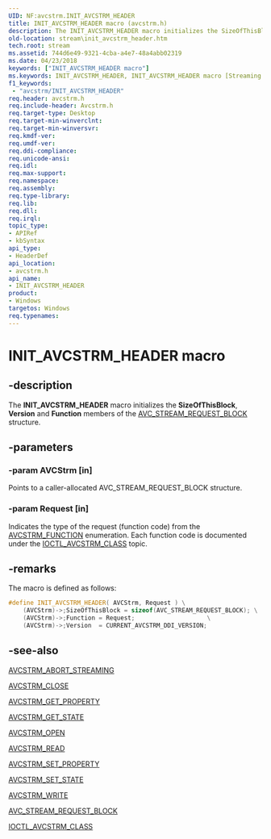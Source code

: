 ```yaml
---
UID: NF:avcstrm.INIT_AVCSTRM_HEADER
title: INIT_AVCSTRM_HEADER macro (avcstrm.h)
description: The INIT_AVCSTRM_HEADER macro initializes the SizeOfThisBlock, Version and Function members of the AVC_STREAM_REQUEST_BLOCK structure.
old-location: stream\init_avcstrm_header.htm
tech.root: stream
ms.assetid: 744d6e49-9321-4cba-a4e7-48a4abb02319
ms.date: 04/23/2018
keywords: ["INIT_AVCSTRM_HEADER macro"]
ms.keywords: INIT_AVCSTRM_HEADER, INIT_AVCSTRM_HEADER macro [Streaming Media Devices], avcsref_97f7d983-5637-4ac4-ad1c-53328adca831.xml, avcstrm/INIT_AVCSTRM_HEADER, stream.init_avcstrm_header
f1_keywords:
 - "avcstrm/INIT_AVCSTRM_HEADER"
req.header: avcstrm.h
req.include-header: Avcstrm.h
req.target-type: Desktop
req.target-min-winverclnt: 
req.target-min-winversvr: 
req.kmdf-ver: 
req.umdf-ver: 
req.ddi-compliance: 
req.unicode-ansi: 
req.idl: 
req.max-support: 
req.namespace: 
req.assembly: 
req.type-library: 
req.lib: 
req.dll: 
req.irql: 
topic_type:
- APIRef
- kbSyntax
api_type:
- HeaderDef
api_location:
- avcstrm.h
api_name:
- INIT_AVCSTRM_HEADER
product:
- Windows
targetos: Windows
req.typenames: 
---
```


# INIT_AVCSTRM_HEADER macro

## -description

The **INIT_AVCSTRM_HEADER** macro initializes the **SizeOfThisBlock**, **Version** and **Function** members of the [AVC_STREAM_REQUEST_BLOCK](https://docs.microsoft.com/windows-hardware/drivers/ddi/avcstrm/ns-avcstrm-_avc_stream_request_block) structure.

## -parameters

### -param AVCStrm [in]

Points to a caller-allocated AVC_STREAM_REQUEST_BLOCK structure.

### -param Request [in]

Indicates the type of the request (function code) from the [AVCSTRM_FUNCTION](https://docs.microsoft.com/windows-hardware/drivers/ddi/avcstrm/ne-avcstrm-_avcstrm_function) enumeration. Each function code is documented under the [IOCTL_AVCSTRM_CLASS](https://docs.microsoft.com/windows-hardware/drivers/ddi/avcstrm/ni-avcstrm-ioctl_avcstrm_class) topic.

## -remarks

The macro is defined as follows:

```cpp
#define INIT_AVCSTRM_HEADER( AVCStrm, Request ) \
    (AVCStrm)->;SizeOfThisBlock = sizeof(AVC_STREAM_REQUEST_BLOCK); \
    (AVCStrm)->;Function = Request;                    \
    (AVCStrm)->;Version  = CURRENT_AVCSTRM_DDI_VERSION;
```

## -see-also

[AVCSTRM_ABORT_STREAMING](https://docs.microsoft.com/windows-hardware/drivers/stream/avcstrm-abort-streaming)

[AVCSTRM_CLOSE](https://docs.microsoft.com/windows-hardware/drivers/stream/avcstrm-close)

[AVCSTRM_GET_PROPERTY](https://docs.microsoft.com/windows-hardware/drivers/stream/avcstrm-get-property)

[AVCSTRM_GET_STATE](https://docs.microsoft.com/windows-hardware/drivers/stream/avcstrm-get-state)

[AVCSTRM_OPEN](https://docs.microsoft.com/windows-hardware/drivers/stream/avcstrm-open)

[AVCSTRM_READ](https://docs.microsoft.com/windows-hardware/drivers/stream/avcstrm-read)

[AVCSTRM_SET_PROPERTY](https://docs.microsoft.com/windows-hardware/drivers/stream/avcstrm-set-property)

[AVCSTRM_SET_STATE](https://docs.microsoft.com/windows-hardware/drivers/stream/avcstrm-set-state)

[AVCSTRM_WRITE](https://docs.microsoft.com/windows-hardware/drivers/stream/avcstrm-write)

[AVC_STREAM_REQUEST_BLOCK](https://docs.microsoft.com/windows-hardware/drivers/ddi/avcstrm/ns-avcstrm-_avc_stream_request_block)

[IOCTL_AVCSTRM_CLASS](https://docs.microsoft.com/windows-hardware/drivers/ddi/avcstrm/ni-avcstrm-ioctl_avcstrm_class)
